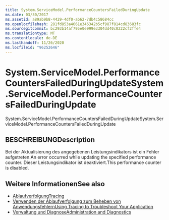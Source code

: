 ```yaml
---
title: System.ServiceModel.PerformanceCountersFailedDuringUpdate
ms.date: 03/30/2017
ms.assetid: a89ab9b8-4429-4df0-ab62-7db4c58684cc
ms.openlocfilehash: 281fd853a4661e346342b5cf987f814cd83683fc
ms.sourcegitcommit: bc293b14af795e0e999e3304dd40c0222cf2ffe4
ms.translationtype: MT
ms.contentlocale: de-DE
ms.lasthandoff: 11/26/2020
ms.locfileid: "96252646"
---
```

# <a name="systemservicemodelperformancecountersfailedduringupdate"></a><span data-ttu-id="e6319-102">System.ServiceModel.PerformanceCountersFailedDuringUpdate</span><span class="sxs-lookup"><span data-stu-id="e6319-102">System.ServiceModel.PerformanceCountersFailedDuringUpdate</span></span>

<span data-ttu-id="e6319-103">System.ServiceModel.PerformanceCountersFailedDuringUpdate</span><span class="sxs-lookup"><span data-stu-id="e6319-103">System.ServiceModel.PerformanceCountersFailedDuringUpdate</span></span>  
  
## <a name="description"></a><span data-ttu-id="e6319-104">BESCHREIBUNG</span><span class="sxs-lookup"><span data-stu-id="e6319-104">Description</span></span>  

 <span data-ttu-id="e6319-105">Bei der Aktualisierung des angegebenen Leistungsindikators ist ein Fehler aufgetreten.</span><span class="sxs-lookup"><span data-stu-id="e6319-105">An error occurred while updating the specified performance counter.</span></span> <span data-ttu-id="e6319-106">Dieser Leistungsindikator ist deaktiviert.</span><span class="sxs-lookup"><span data-stu-id="e6319-106">This performance counter is disabled.</span></span>  
  
## <a name="see-also"></a><span data-ttu-id="e6319-107">Weitere Informationen</span><span class="sxs-lookup"><span data-stu-id="e6319-107">See also</span></span>

- [<span data-ttu-id="e6319-108">Ablaufverfolgung</span><span class="sxs-lookup"><span data-stu-id="e6319-108">Tracing</span></span>](index.md)
- [<span data-ttu-id="e6319-109">Verwenden der Ablaufverfolgung zum Beheben von Anwendungsfehlern</span><span class="sxs-lookup"><span data-stu-id="e6319-109">Using Tracing to Troubleshoot Your Application</span></span>](using-tracing-to-troubleshoot-your-application.md)
- [<span data-ttu-id="e6319-110">Verwaltung und Diagnose</span><span class="sxs-lookup"><span data-stu-id="e6319-110">Administration and Diagnostics</span></span>](../index.md)
